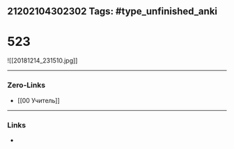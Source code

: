 21202104302302
Tags: #type_unfinished_anki 
---
# 523

![[20181214_231510.jpg]]

---
### Zero-Links
- [[00 Учитель]]
---
### Links
-